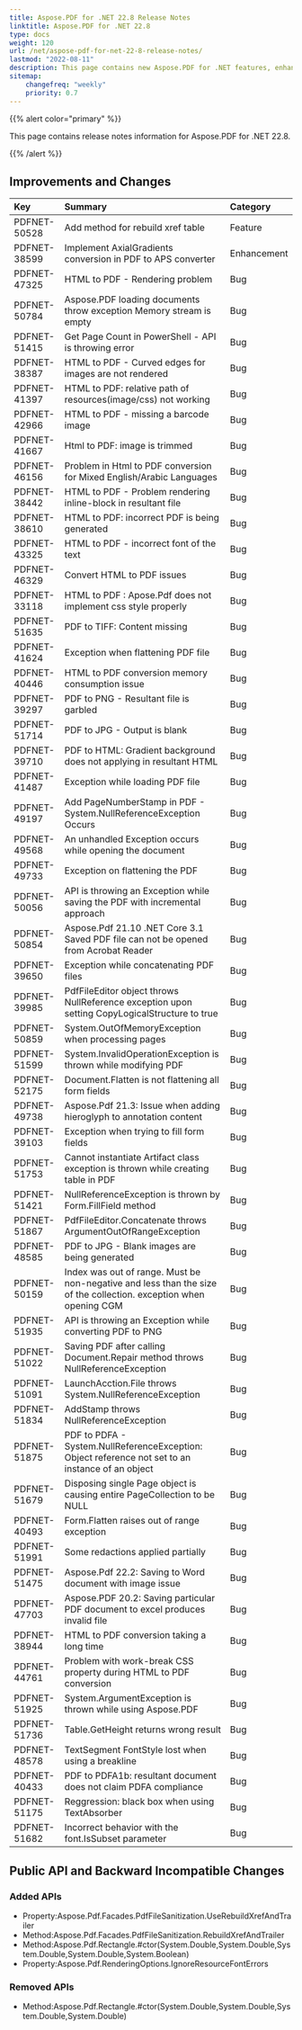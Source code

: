 ```yaml
---
title: Aspose.PDF for .NET 22.8 Release Notes
linktitle: Aspose.PDF for .NET 22.8
type: docs
weight: 120
url: /net/aspose-pdf-for-net-22-8-release-notes/
lastmod: "2022-08-11"
description: This page contains new Aspose.PDF for .NET features, enhancement, and bug fixes in 2022, version 22.8.
sitemap:
    changefreq: "weekly"
    priority: 0.7
---
```


{{% alert color="primary" %}}

This page contains release notes information for Aspose.PDF for .NET 22.8.

{{% /alert %}}

## Improvements and Changes

|**Key**|**Summary**|**Category**|
| :- | :- | :- |
|PDFNET-50528|Add method for rebuild xref table|Feature|
|PDFNET-38599|Implement AxialGradients conversion in PDF to APS converter|Enhancement|
|PDFNET-47325|HTML to PDF - Rendering problem|Bug|
|PDFNET-50784|Aspose.PDF loading documents throw exception Memory stream is empty|Bug|
|PDFNET-51415|Get Page Count in PowerShell - API is throwing error|Bug|
|PDFNET-38387|HTML to PDF - Curved edges for images are not rendered|Bug|
|PDFNET-41397|HTML to PDF: relative path of resources(image/css) not working|Bug|
|PDFNET-42966|HTML to PDF - missing a barcode image|Bug|
|PDFNET-41667|Html to PDF: image is trimmed|Bug|
|PDFNET-46156|Problem in Html to PDF conversion for Mixed English/Arabic Languages|Bug|
|PDFNET-38442|HTML to PDF - Problem rendering inline-block in resultant file|Bug|
|PDFNET-38610|HTML to PDF: incorrect PDF is being generated|Bug|
|PDFNET-43325|HTML to PDF - incorrect font of the text|Bug|
|PDFNET-46329|Convert HTML to PDF issues|Bug|
|PDFNET-33118|HTML to PDF : Apose.Pdf does not implement css style properly|Bug|
|PDFNET-51635|PDF to TIFF: Content missing|Bug|
|PDFNET-41624|Exception when flattening PDF file|Bug|
|PDFNET-40446|HTML to PDF conversion memory consumption issue|Bug|
|PDFNET-39297|PDF to PNG - Resultant file is garbled|Bug|
|PDFNET-51714|PDF to JPG - Output is blank|Bug|
|PDFNET-39710|PDF to HTML: Gradient background does not applying in resultant HTML|Bug|
|PDFNET-41487|Exception while loading PDF file|Bug|
|PDFNET-49197|Add PageNumberStamp in PDF - System.NullReferenceException Occurs|Bug|
|PDFNET-49568|An unhandled Exception occurs while opening the document|Bug|
|PDFNET-49733|Exception on flattening the PDF|Bug|
|PDFNET-50056|API is throwing an Exception while saving the PDF with incremental approach|Bug|
|PDFNET-50854|Aspose.Pdf 21.10 .NET Core 3.1 Saved PDF file can not be opened from Acrobat Reader|Bug|
|PDFNET-39650|Exception while concatenating PDF files|Bug|
|PDFNET-39985|PdfFileEditor object throws NullReference exception upon setting CopyLogicalStructure to true|Bug|
|PDFNET-50859|System.OutOfMemoryException when processing pages|Bug|
|PDFNET-51599|System.InvalidOperationException is thrown while modifying PDF|Bug|
|PDFNET-52175|Document.Flatten is not flattening all form fields|Bug|
|PDFNET-49738|Aspose.Pdf 21.3: Issue when adding hieroglyph to annotation content|Bug|
|PDFNET-39103|Exception when trying to fill form fields|Bug|
|PDFNET-51753|Cannot instantiate Artifact class exception is thrown while creating table in PDF|Bug|
|PDFNET-51421|NullReferenceException is thrown by Form.FillField method|Bug|
|PDFNET-51867|PdfFileEditor.Concatenate throws ArgumentOutOfRangeException|Bug|
|PDFNET-48585|PDF to JPG - Blank images are being generated|Bug|
|PDFNET-50159|Index was out of range. Must be non-negative and less than the size of the collection. exception when opening CGM|Bug|
|PDFNET-51935|API is throwing an Exception while converting PDF to PNG|Bug|
|PDFNET-51022|Saving PDF after calling Document.Repair method throws NullReferenceException|Bug|
|PDFNET-51091|LaunchAcction.File throws System.NullReferenceException|Bug|
|PDFNET-51834|AddStamp throws NullReferenceException|Bug|
|PDFNET-51875|PDF to PDFA - System.NullReferenceException: Object reference not set to an instance of an object|Bug|
|PDFNET-51679|Disposing single Page object is causing entire PageCollection to be NULL|Bug|
|PDFNET-40493|Form.Flatten raises out of range exception|Bug|
|PDFNET-51991|Some redactions applied partially|Bug|
|PDFNET-51475|Aspose.Pdf 22.2: Saving to Word document with image issue|Bug|
|PDFNET-47703|Aspose.PDF 20.2: Saving particular PDF document to excel produces invalid file|Bug|
|PDFNET-38944|HTML to PDF conversion taking a long time|Bug|
|PDFNET-44761|Problem with work-break CSS property during HTML to PDF conversion|Bug|
|PDFNET-51925|System.ArgumentException is thrown while using Aspose.PDF|Bug|
|PDFNET-51736|Table.GetHeight returns wrong result|Bug|
|PDFNET-48578|TextSegment FontStyle lost when using a breakline|Bug|
|PDFNET-40433|PDF to PDFA1b: resultant document does not claim PDFA compliance|Bug|
|PDFNET-51175|Reggression: black box when using TextAbsorber|Bug|
|PDFNET-51682|Incorrect behavior with the font.IsSubset parameter|Bug|
## Public API and Backward Incompatible Changes

### Added APIs
 * Property:Aspose.Pdf.Facades.PdfFileSanitization.UseRebuildXrefAndTrailer
 * Method:Aspose.Pdf.Facades.PdfFileSanitization.RebuildXrefAndTrailer
 * Method:Aspose.Pdf.Rectangle.#ctor(System.Double,System.Double,System.Double,System.Double,System.Boolean)
 * Property:Aspose.Pdf.RenderingOptions.IgnoreResourceFontErrors
### Removed APIs
 * Method:Aspose.Pdf.Rectangle.#ctor(System.Double,System.Double,System.Double,System.Double)

